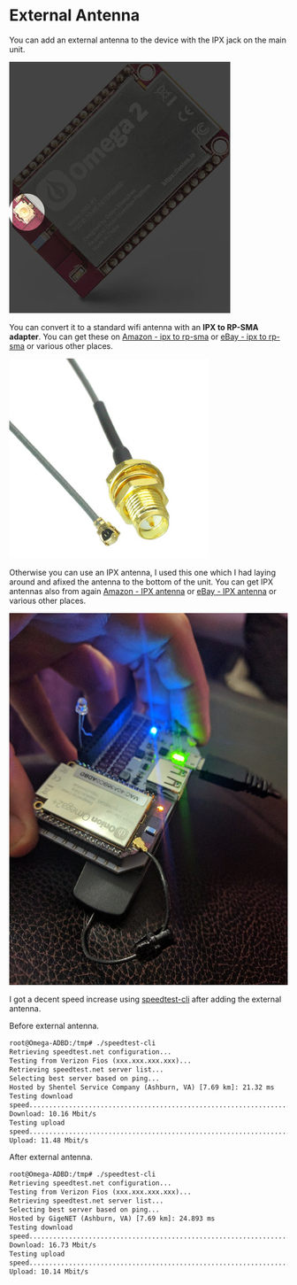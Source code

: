 # External Antenna

You can add an external antenna to the device with the IPX jack on the main unit.

![IPX Jack](../images/omega2-IPX.jpg)

You can convert it to a standard wifi antenna with an **IPX to RP-SMA adapter**.  You can get these on [Amazon - ipx to rp-sma](https://goo.gl/yXCly5) or [eBay - ipx to rp-sma](https://goo.gl/BwT5Vr) or various other places.  

![IPX to RP-SMA](../images/ipx-to-rp-sma.jpg)

Otherwise you can use an IPX antenna, I used this one which I had laying around and afixed the antenna to the bottom of the unit.  You can get IPX antennas also from again [Amazon - IPX antenna](https://goo.gl/pWwB2Q) or [eBay - IPX antenna](https://goo.gl/uabwr6) or various other places.

![IPX Modification](../images/ipx-mod.jpg)

I got a decent speed increase using [speedtest-cli](https://github.com/sivel/speedtest-cli) after adding the external antenna.

Before external antenna.

	root@Omega-ADBD:/tmp# ./speedtest-cli
	Retrieving speedtest.net configuration...
	Testing from Verizon Fios (xxx.xxx.xxx.xxx)...
	Retrieving speedtest.net server list...
	Selecting best server based on ping...
	Hosted by Shentel Service Company (Ashburn, VA) [7.69 km]: 21.32 ms
	Testing download speed................................................................................
	Download: 10.16 Mbit/s
	Testing upload speed....................................................................................................
	Upload: 11.48 Mbit/s


After external antenna.

	root@Omega-ADBD:/tmp# ./speedtest-cli
	Retrieving speedtest.net configuration...
	Testing from Verizon Fios (xxx.xxx.xxx.xxx)...
	Retrieving speedtest.net server list...
	Selecting best server based on ping...
	Hosted by GigeNET (Ashburn, VA) [7.69 km]: 24.893 ms
	Testing download speed................................................................................
	Download: 16.73 Mbit/s
	Testing upload speed....................................................................................................
	Upload: 10.14 Mbit/s
